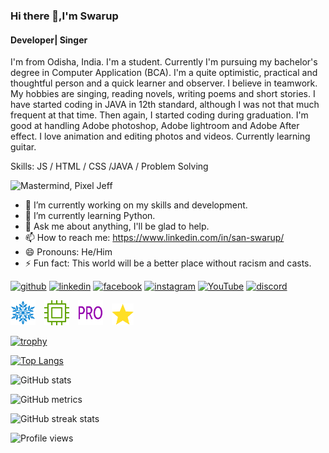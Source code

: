 ### Hi there 👋,I'm Swarup
#### Developer| Singer
I'm from Odisha, India. I'm a student. Currently I'm pursuing my bachelor's degree in Computer Application (BCA). I'm a quite optimistic, practical and thoughtful person and a quick learner and observer. I believe in teamwork. My hobbies are singing, reading novels, writing poems and short stories. I have started coding in JAVA in 12th standard, although I was not that much frequent at that time. Then again, I started coding during graduation. I'm good at handling Adobe photoshop, Adobe lightroom and Adobe After effect. I love animation and editing photos and videos. Currently learning guitar.

Skills: JS / HTML / CSS /JAVA / Problem Solving

![Mastermind, Pixel Jeff](https://user-images.githubusercontent.com/122181079/211220308-a18353fd-b30b-4b84-b52f-7d441debd981.gif)

- 🔭 I’m currently working on my skills and development. 
- 🌱 I’m currently learning Python. 
- 💬 Ask me about anything, I'll be glad to help. 
- 📫 How to reach me: https://www.linkedin.com/in/san-swarup/ 
- 😄 Pronouns: He/Him 
- ⚡ Fun fact: This world will be a better place without racism and casts. 


[<img src='https://cdn.jsdelivr.net/npm/simple-icons@3.0.1/icons/github.svg' alt='github' height='40'>](https://github.com/SanSwarup)  [<img src='https://cdn.jsdelivr.net/npm/simple-icons@3.0.1/icons/linkedin.svg' alt='linkedin' height='40'>](https://www.linkedin.com/in/san-swarup/)  [<img src='https://cdn.jsdelivr.net/npm/simple-icons@3.0.1/icons/facebook.svg' alt='facebook' height='40'>](https://www.facebook.com/profile.php?id=100058545522156)  [<img src='https://cdn.jsdelivr.net/npm/simple-icons@3.0.1/icons/instagram.svg' alt='instagram' height='40'>](https://www.instagram.com/l__swarup__l/)  [<img src='https://cdn.jsdelivr.net/npm/simple-icons@3.0.1/icons/youtube.svg' alt='YouTube' height='40'>](https://www.youtube.com/channel/@sanswarup3198)  [<img src='https://cdn.jsdelivr.net/npm/simple-icons@3.0.1/icons/discord.svg' alt='discord' height='40'>](https://discord.com/channels/@me)  

<a href='https://archiveprogram.github.com/'><img src='https://raw.githubusercontent.com/acervenky/animated-github-badges/master/assets/acbadge.gif' width='40' height='40'></a> <a href='https://docs.github.com/en/developers'><img src='https://raw.githubusercontent.com/acervenky/animated-github-badges/master/assets/devbadge.gif' width='40' height='40'></a> <a href='https://github.com/pricing'><img src='https://raw.githubusercontent.com/acervenky/animated-github-badges/master/assets/pro.gif' width='40' height='40'></a> <a href='https://stars.github.com/'><img src='https://raw.githubusercontent.com/acervenky/animated-github-badges/master/assets/starbadge.gif' width='35' height='35'></a> 

[![trophy](https://github-profile-trophy.vercel.app/?username=SanSwarup)](https://github.com/ryo-ma/github-profile-trophy)

[![Top Langs](https://github-readme-stats.vercel.app/api/top-langs/?username=SanSwarup)](https://github.com/anuraghazra/github-readme-stats)

![GitHub stats](https://github-readme-stats.vercel.app/api?username=SanSwarup&show_icons=true)

![GitHub metrics](https://metrics.lecoq.io/SanSwarup)  

![GitHub streak stats](https://streak-stats.demolab.com/?user=SanSwarup)  

![Profile views](https://gpvc.arturio.dev/SanSwarup)  
